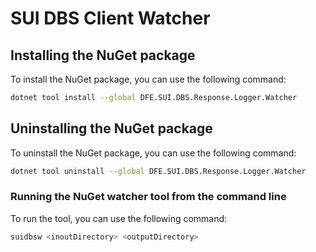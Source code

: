 # SUI DBS Client Watcher

## Installing the NuGet package

To install the NuGet package, you can use the following command:

```bash
dotnet tool install --global DFE.SUI.DBS.Response.Logger.Watcher
```

## Uninstalling the NuGet package
To uninstall the NuGet package, you can use the following command:

```bash
dotnet tool uninstall --global DFE.SUI.DBS.Response.Logger.Watcher
```

### Running the NuGet watcher tool from the command line
To run the tool, you can use the following command:

```bash
suidbsw <inoutDirectory> <outputDirectory>
```